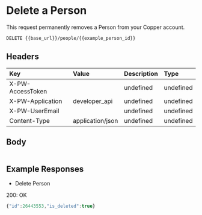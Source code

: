 # Delete a Person

This request permanently removes a Person from your Copper account.

`DELETE {{base_url}}/people/{{example_person_id}}`

## Headers

| Key | Value | Description | Type |
| :--- | :--- | :--- | :--- |
| X-PW-AccessToken |  | undefined | undefined |
| X-PW-Application | developer\_api | undefined | undefined |
| X-PW-UserEmail |  | undefined | undefined |
| Content-Type | application/json | undefined | undefined |

## Body

```text

```

## Example Responses

* Delete Person

200: OK

```javascript
{"id":26443553,"is_deleted":true}
```

